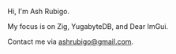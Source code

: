 Hi, I'm Ash Rubigo.

My focus is on Zig, YugabyteDB, and Dear ImGui.

Contact me via ashrubigo@gmail.com.
